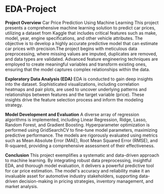 # EDA-Project

**Project Overview**
Car Price Prediction Using Machine Learning
This project presents a comprehensive machine learning solution to predict car prices, utilizing a dataset from Kaggle that includes critical features such as make, model, year, engine specifications, and other vehicle attributes. The objective is to develop a highly accurate predictive model that can estimate car prices with precision.The project begins with meticulous data preprocessing, where missing values are imputed, duplicates are removed, and data types are validated. Advanced feature engineering techniques are employed to create meaningful variables and transform existing ones, ensuring that the model captures complex relationships within the data.

**Exploratory Data Analysis (EDA)**
EDA is conducted to gain deep insights into the dataset. Sophisticated visualizations, including correlation heatmaps and pair plots, are used to uncover underlying patterns and relationships between features and the target variable (price). These insights drive the feature selection process and inform the modeling strategy.

**Model Development and Evaluation**
A diverse array of regression algorithms is implemented, including Linear Regression, Ridge, Lasso, Random Forest, and Gradient Boosting. Hyperparameter optimization is performed using GridSearchCV to fine-tune model parameters, maximizing predictive performance. The models are rigorously evaluated using metrics such as Mean Absolute Error (MAE), Root Mean Squared Error (RMSE), and R-squared, providing a comprehensive assessment of their effectiveness.

**Conclusion**
This project exemplifies a systematic and data-driven approach to machine learning. By integrating robust data preprocessing, insightful EDA, and thorough model evaluation, it delivers a powerful predictive tool for car price estimation. The model's accuracy and reliability make it an invaluable asset for automotive industry stakeholders, supporting data-driven decision-making in pricing strategies, inventory management, and market analysis.

